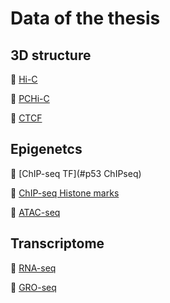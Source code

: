 # Data of the thesis

## 3D structure

:open_file_folder: [Hi-C](MonicaCabreraP/HiC_Explained)

:open_file_folder: [PCHi-C](MonicaCabreraP/PCHiC_Explained)

:open_file_folder: [CTCF](#CTCF)

## Epigenetcs

:open_file_folder: [ChIP-seq TF](#p53 ChIPseq)

:open_file_folder: [ChIP-seq Histone marks](MonicaCabreraP/ChIPseq_Explained)

:open_file_folder: [ATAC-seq](MonicaCabreraP/ATACseq_Explained)

## Transcriptome

:open_file_folder: [RNA-seq](MonicaCabreraP/RNAseq_Explained)

:open_file_folder: [GRO-seq](#GRO-seq)


